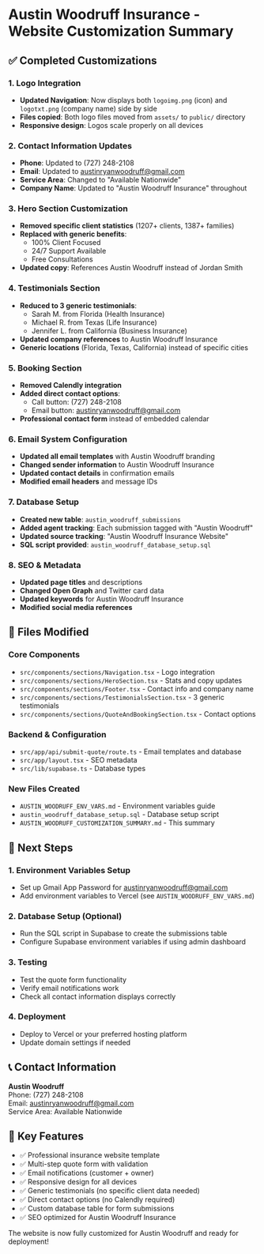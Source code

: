 # Austin Woodruff Insurance - Website Customization Summary

## ✅ Completed Customizations

### 1. Logo Integration
- **Updated Navigation**: Now displays both `logoimg.png` (icon) and `logotxt.png` (company name) side by side
- **Files copied**: Both logo files moved from `assets/` to `public/` directory
- **Responsive design**: Logos scale properly on all devices

### 2. Contact Information Updates
- **Phone**: Updated to (727) 248-2108
- **Email**: Updated to austinryanwoodruff@gmail.com
- **Service Area**: Changed to "Available Nationwide"
- **Company Name**: Updated to "Austin Woodruff Insurance" throughout

### 3. Hero Section Customization
- **Removed specific client statistics** (1207+ clients, 1387+ families)
- **Replaced with generic benefits**:
  - 100% Client Focused
  - 24/7 Support Available
  - Free Consultations
- **Updated copy**: References Austin Woodruff instead of Jordan Smith

### 4. Testimonials Section
- **Reduced to 3 generic testimonials**:
  - Sarah M. from Florida (Health Insurance)
  - Michael R. from Texas (Life Insurance)
  - Jennifer L. from California (Business Insurance)
- **Updated company references** to Austin Woodruff Insurance
- **Generic locations** (Florida, Texas, California) instead of specific cities

### 5. Booking Section
- **Removed Calendly integration**
- **Added direct contact options**:
  - Call button: (727) 248-2108
  - Email button: austinryanwoodruff@gmail.com
- **Professional contact form** instead of embedded calendar

### 6. Email System Configuration
- **Updated all email templates** with Austin Woodruff branding
- **Changed sender information** to Austin Woodruff Insurance
- **Updated contact details** in confirmation emails
- **Modified email headers** and message IDs

### 7. Database Setup
- **Created new table**: `austin_woodruff_submissions`
- **Added agent tracking**: Each submission tagged with "Austin Woodruff"
- **Updated source tracking**: "Austin Woodruff Insurance Website"
- **SQL script provided**: `austin_woodruff_database_setup.sql`

### 8. SEO & Metadata
- **Updated page titles** and descriptions
- **Changed Open Graph** and Twitter card data
- **Updated keywords** for Austin Woodruff Insurance
- **Modified social media references**

## 📁 Files Modified

### Core Components
- `src/components/sections/Navigation.tsx` - Logo integration
- `src/components/sections/HeroSection.tsx` - Stats and copy updates
- `src/components/sections/Footer.tsx` - Contact info and company name
- `src/components/sections/TestimonialsSection.tsx` - 3 generic testimonials
- `src/components/sections/QuoteAndBookingSection.tsx` - Contact options

### Backend & Configuration
- `src/app/api/submit-quote/route.ts` - Email templates and database
- `src/app/layout.tsx` - SEO metadata
- `src/lib/supabase.ts` - Database types

### New Files Created
- `AUSTIN_WOODRUFF_ENV_VARS.md` - Environment variables guide
- `austin_woodruff_database_setup.sql` - Database setup script
- `AUSTIN_WOODRUFF_CUSTOMIZATION_SUMMARY.md` - This summary

## 🚀 Next Steps

### 1. Environment Variables Setup
- Set up Gmail App Password for austinryanwoodruff@gmail.com
- Add environment variables to Vercel (see `AUSTIN_WOODRUFF_ENV_VARS.md`)

### 2. Database Setup (Optional)
- Run the SQL script in Supabase to create the submissions table
- Configure Supabase environment variables if using admin dashboard

### 3. Testing
- Test the quote form functionality
- Verify email notifications work
- Check all contact information displays correctly

### 4. Deployment
- Deploy to Vercel or your preferred hosting platform
- Update domain settings if needed

## 📞 Contact Information

**Austin Woodruff**  
Phone: (727) 248-2108  
Email: austinryanwoodruff@gmail.com  
Service Area: Available Nationwide

## 🎯 Key Features

- ✅ Professional insurance website template
- ✅ Multi-step quote form with validation
- ✅ Email notifications (customer + owner)
- ✅ Responsive design for all devices
- ✅ Generic testimonials (no specific client data needed)
- ✅ Direct contact options (no Calendly required)
- ✅ Custom database table for form submissions
- ✅ SEO optimized for Austin Woodruff Insurance

The website is now fully customized for Austin Woodruff and ready for deployment!
